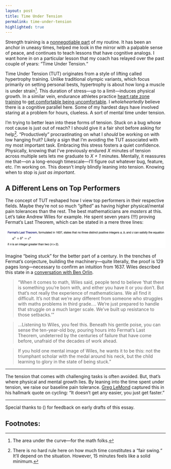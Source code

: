 ```yaml
---
layout: post
title: Time Under Tension
permalink: time-under-tension
highlighted: true
---
```


Strength training is a [nonnegotiable part](https://github.com/Jasdev/thoughts/blame/99269a5edd00d81d0655f8609530229f55080f2a/daily-list.md#L11) of my routine. It has been an anchor in uneasy times, helped me look in the mirror with a palpable sense of peace, and continues to teach lessons that have cognitive analogs. I want hone in on a particular lesson that my coach has relayed over the past couple of years: “Time Under Tension.“

Time Under Tension (TUT) originates from a style of lifting called hypertrophy training. Unlike traditional olympic variants, which focus primarily on setting personal bests, hypertrophy is about how long a muscle is under strain[^1]. This duration of stress—up to a limit—induces physical growth. In a similar vein, endurance athletes practice [heart rate zone training](https://youtu.be/RE_K7tBcUs0?t=5m47s) to [get comfortable being uncomfortable](https://www.thecut.com/2016/06/how-exercise-shapes-you-far-beyond-the-gym.html). I _wholeheartedly_ believe there is a cognitive parallel here. Some of my hardest days have involved staring at a problem for hours, clueless. A sort of mental time under tension.

I’m trying to better lean into these forms of tension. Stuck on a bug whose root cause is just out of reach? I should give it a fair shot before asking for help[^2]. “Productively” procrastinating on what I _should_ be working on with low hanging fruit? Likely a sign that I’m avoiding the TUT associated with my most important task. Embracing this stress fosters a quiet confidence. Physically, knowing that I’ve previously endured _X_ minutes of tension across multiple sets lets me graduate to _X + 1_ minutes. Mentally, it reassures me that—on a long-enough timescale—I’ll figure out whatever bug, feature, etc. I’m working on. This doesn’t imply blindly leaning into tension. Knowing when to stop is _just as important_.

## A Different Lens on Top Performers

The concept of TUT reshaped how I view top performers in their respective fields. Maybe they’re not so much “gifted” as having higher physical/mental pain tolerances than the rest. The best mathematicians are _masters_ at this. Let’s take Andrew Wiles for example. He spent seven years (!!!) proving Fermat’s Last Theorem, which can be stated in a mere three lines:

![Fermat’s Last Theorem, formulated in 1637, states that no three distinct positive integers _a_, _b_, and _c_ can satisfy the equation _a_<sup>_n_</sup> + _b_<sup>_n_</sup> = _c_<sup>_n_</sup> if _n_ is an integer greater than two](/public/images/fermat.jpeg)

Imagine “being stuck” for the better part of a century. In the trenches of Fermat’s conjecture, building the machinery—quite literally, the proof is 129 pages long—necessary to confirm an intuition from 1637. Wiles described this state in a [conversation with Ben Orlin](https://mathwithbaddrawings.com/2017/09/20/the-state-of-being-stuck/).

> “When it comes to math, Wiles said, people tend to believe ‘that there is something you’re born with, and either you have it or you don’t. But that’s not really the experience of mathematicians. We all find it difficult. It’s not that we’re any different from someone who struggles with maths problems in third grade…. We’re just prepared to handle that struggle on a much larger scale. We’ve built up resistance to those setbacks.’”

> …Listening to Wiles, you feel this. Beneath his gentle poise, you can sense the ten-year-old boy, pouring hours into Fermat’s Last Theorem, undeterred by the centuries of failure that have come before, unafraid of the decades of work ahead.

> If you hold one mental image of Wiles, he wants it to be this: not the triumphant scholar with the medal around his neck, but the child learning to glory in the state of being stuck.”

---

The tension that comes with challenging tasks is often avoided. But, that’s where physical and mental growth lies. By leaning into the time spent under tension, we raise our baseline pain tolerance. [Greg LeMond](https://en.wikipedia.org/wiki/Greg_LeMond) captured this in his hallmark quote on cycling: “It doesn’t get any easier, you just get faster.”

---

Special thanks to () for feedback on early drafts of this essay.

## Footnotes:

[^1]: The area under the curve—for the math folks.

[^2]: There is no hard rule here on how much time constitutes a “fair swing.“ It’ll depend on the situation. However, 15 minutes feels like a solid minimum.
